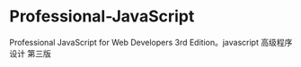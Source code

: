 # Professional-JavaScript
Professional JavaScript for Web Developers 3rd Edition。javascript 高级程序设计 第三版

